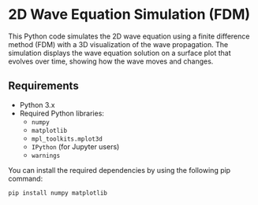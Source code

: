 # 2D Wave Equation Simulation (FDM)

This Python code simulates the 2D wave equation using a finite difference method (FDM) with a 3D visualization of the wave propagation. The simulation displays the wave equation solution on a surface plot that evolves over time, showing how the wave moves and changes.

## Requirements

- Python 3.x
- Required Python libraries:
  - `numpy`
  - `matplotlib`
  - `mpl_toolkits.mplot3d`
  - `IPython` (for Jupyter users)
  - `warnings`

You can install the required dependencies by using the following pip command:

```bash
pip install numpy matplotlib

